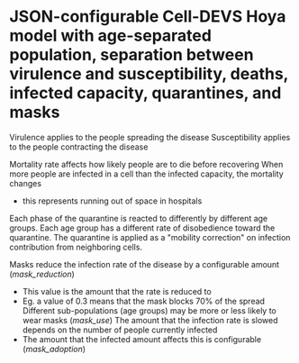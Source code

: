 # JSON-configurable Cell-DEVS Hoya model with age-separated population, separation between virulence and susceptibility, deaths, infected capacity,  quarantines, and masks
Virulence applies to the people spreading the disease
Susceptibility applies to the people contracting the disease

Mortality rate affects how likely people are to die before recovering
When more people are infected in a cell than the infected capacity, the mortality changes
 - this represents running out of space in hospitals

Each phase of the quarantine is reacted to differently by different age groups.
Each age group has a different rate of disobedience toward the quarantine.
The quarantine is applied as a "mobility correction" on infection contribution from neighboring cells.

Masks reduce the infection rate of the disease by a configurable amount (*mask_reduction*)
 - This value is the amount that the rate is reduced to
 - Eg. a value of 0.3 means that the mask blocks 70% of the spread
Different sub-populations (age groups) may be more or less likely to wear masks (*mask_use*)
The amount that the infection rate is slowed depends on the number of people currently infected
 - The amount that the infected amount affects this is configurable (*mask_adoption*)
